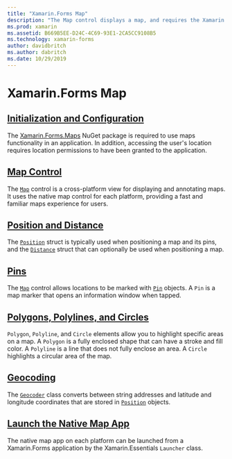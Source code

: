 ```yaml
---
title: "Xamarin.Forms Map"
description: "The Map control displays a map, and requires the Xamarin.Forms.Maps NuGet package."
ms.prod: xamarin
ms.assetid: B669B5EE-D24C-4C69-93E1-2CA5CC9108B5
ms.technology: xamarin-forms
author: davidbritch
ms.author: dabritch
ms.date: 10/29/2019
---
```


# Xamarin.Forms Map

## [Initialization and Configuration](setup.md)

The [Xamarin.Forms.Maps](https://www.nuget.org/packages/Xamarin.Forms.Maps/) NuGet package is required to use maps functionality in an application. In addition, accessing the user's location requires location permissions to have been granted to the application.

## [Map Control](map.md)

The [`Map`](xref:Xamarin.Forms.Maps.Map) control is a cross-platform view for displaying and annotating maps. It uses the native map control for each platform, providing a fast and familiar maps experience for users.

## [Position and Distance](position-distance.md)

The [`Position`](xref:Xamarin.Forms.Maps.Position) struct is typically used when positioning a map and its pins, and the [`Distance`](xref:Xamarin.Forms.Maps.Distance) struct that can optionally be used when positioning a map.

## [Pins](pins.md)

The [`Map`](xref:Xamarin.Forms.Maps.Map) control allows locations to be marked with [`Pin`](xref:Xamarin.Forms.Maps.Pin) objects. A `Pin` is a map marker that opens an information window when tapped.

## [Polygons, Polylines, and Circles](polygons.md)

`Polygon`, `Polyline`, and `Circle` elements allow you to highlight specific areas on a map. A `Polygon` is a fully enclosed shape that can have a stroke and fill color. A `Polyline` is a line that does not fully enclose an area. A `Circle` highlights a circular area of the map.

## [Geocoding](geocoder.md)

The [`Geocoder`](xref:Xamarin.Forms.Maps.Geocoder) class converts between string addresses and latitude and longitude coordinates that are stored in [`Position`](xref:Xamarin.Forms.Maps.Position) objects.

## [Launch the Native Map App](native-map-app.md)

The native map app on each platform can be launched from a Xamarin.Forms application by the Xamarin.Essentials `Launcher` class.

